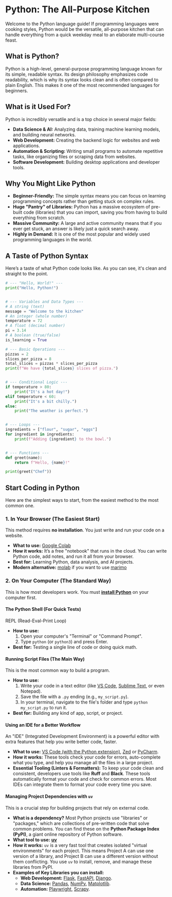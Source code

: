 # Python: The All-Purpose Kitchen

Welcome to the Python language guide! If programming languages were cooking styles, Python would be the versatile, all-purpose kitchen that can handle everything from a quick weekday meal to an elaborate multi-course feast.

## What is Python?

Python is a high-level, general-purpose programming language known for its simple, readable syntax. Its design philosophy emphasizes code readability, which is why its syntax looks clean and is often compared to plain English. This makes it one of the most recommended languages for beginners.

## What is it Used For?

Python is incredibly versatile and is a top choice in several major fields:

*   **Data Science & AI:** Analyzing data, training machine learning models, and building neural networks.
*   **Web Development:** Creating the backend logic for websites and web applications.
*   **Automation & Scripting:** Writing small programs to automate repetitive tasks, like organizing files or scraping data from websites.
*   **Software Development:** Building desktop applications and developer tools.

## Why You Might Like Python

*   **Beginner-Friendly:** The simple syntax means you can focus on learning programming concepts rather than getting stuck on complex rules.
*   **Huge "Pantry" of Libraries:** Python has a massive ecosystem of pre-built code (libraries) that you can import, saving you from having to build everything from scratch.
*   **Massive Community:** A large and active community means that if you ever get stuck, an answer is likely just a quick search away.
*   **Highly in Demand:** It is one of the most popular and widely used programming languages in the world.

## A Taste of Python Syntax

Here’s a taste of what Python code looks like. As you can see, it's clean and straight to the point.

```python
# --- "Hello, World!" ---
print("Hello, Python!")


# --- Variables and Data Types ---
# A string (text)
message = "Welcome to the kitchen"
# An integer (whole number)
temperature = 72
# A float (decimal number)
pi = 3.14
# A boolean (true/false)
is_learning = True

# --- Basic Operations ---
pizzas = 2
slices_per_pizza = 8
total_slices = pizzas * slices_per_pizza
print(f"We have {total_slices} slices of pizza.")


# --- Conditional Logic ---
if temperature > 80:
    print("It's a hot day!")
elif temperature < 60:
    print("It's a bit chilly.")
else:
    print("The weather is perfect.")


# --- Loops ---
ingredients = ["flour", "sugar", "eggs"]
for ingredient in ingredients:
    print(f"Adding {ingredient} to the bowl.")


# --- Functions ---
def greet(name):
    return f"Hello, {name}!"

print(greet("Chef"))
```

## Start Coding in Python

Here are the simplest ways to start, from the easiest method to the most common one.

### 1. In Your Browser (The Easiest Start)

This method requires **no installation**. You just write and run your code on a website.

* **What to use:** [Google Colab](https://colab.research.google.com/)
* **How it works:** It’s a free "notebook" that runs in the cloud. You can write Python code, add notes, and run it all from your browser.
* **Best for:** Learning Python, data analysis, and AI projects.
* **Modern alternative:** [molab](https://molab.marimo.io/) if you want to use [marimo](https://marimo.io/)

### 2. On Your Computer (The Standard Way)

This is how most developers work. You must [**install Python**](https://www.python.org/downloads/) on your computer first.

#### The Python Shell (For Quick Tests)

REPL (Read-Eval-Print Loop)

* **How to use:**
    1.  Open your computer's "Terminal" or "Command Prompt".
    2.  Type `python` (or `python3`) and press Enter.
* **Best for:** Testing a single line of code or doing quick math.

#### Running Script Files (The Main Way)

This is the most common way to build a program.

* **How to use:**
    1.  Write your code in a text editor (like [VS Code](https://code.visualstudio.com/), [Sublime Text](https://www.sublimetext.com/), or even Notepad).
    2.  Save the file with a `.py` ending (e.g., `my_script.py`).
    3.  In your terminal, navigate to the file's folder and type `python my_script.py` to run it.
* **Best for:** Building any kind of app, script, or project.

#### Using an IDE for a Better Workflow

An "IDE" (Integrated Development Environment) is a powerful editor with extra features that help you write better code, faster.

* **What to use:** [VS Code (with the Python extension)](https://code.visualstudio.com/docs/languages/python), [Zed](https://zed.dev/) or [PyCharm](https://www.jetbrains.com/pycharm/).
* **How it works:** These tools check your code for errors, auto-complete what you type, and help you manage all the files in a large project.
*   **Essential Tooling (Linters & Formatters):** To keep your code clean and consistent, developers use tools like **Ruff** and **Black**. These tools automatically format your code and check for common errors. Most IDEs can integrate them to format your code every time you save.

#### Managing Project Dependencies with `uv`

This is a crucial step for building projects that rely on external code.

* **What is a dependency?** Most Python projects use "libraries" or "packages," which are collections of pre-written code that solve common problems. You can find these on the **Python Package Index (PyPI)**, a giant online repository of Python software.
* **What tool to use:** [**uv**](https://docs.astral.sh/uv/)
* **How it works:** `uv` is a very fast tool that creates isolated "virtual environments" for each project. This means Project A can use one version of a library, and Project B can use a different version without them conflicting. You use `uv` to install, remove, and manage these libraries from PyPI.
* **Examples of Key Libraries you can install:**
    *   **Web Development:** [Flask](https://flask.palletsprojects.com/en/stable/), [FastAPI](https://fastapi.tiangolo.com/), [Django](https://www.djangoproject.com/).
    *   **Data Science:** [Pandas](https://pandas.pydata.org/), [NumPy](https://numpy.org/), [Matplotlib](https://matplotlib.org/).
    *   **Automation:** [Playwright](https://playwright.dev/python/), [Scrapy](https://www.scrapy.org/).
